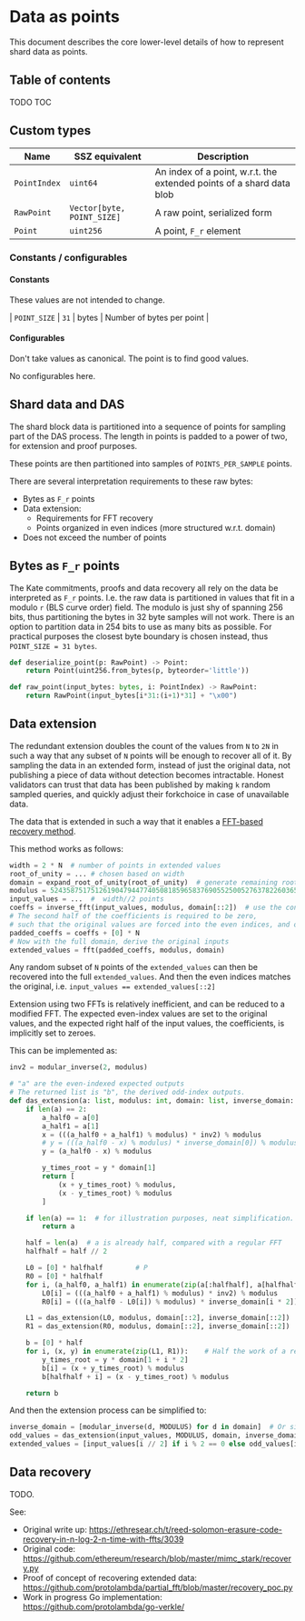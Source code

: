 # Data as points

This document describes the core lower-level details of how to represent shard data as points.

## Table of contents

<!-- TOC -->
<!-- START doctoc generated TOC please keep comment here to allow auto update -->
<!-- DON'T EDIT THIS SECTION, INSTEAD RE-RUN doctoc TO UPDATE -->
TODO TOC
<!-- END doctoc generated TOC please keep comment here to allow auto update -->
<!-- /TOC -->

## Custom types

| Name | SSZ equivalent | Description |
| - | - | - |
| `PointIndex` | `uint64` | An index of a point, w.r.t. the extended points of a shard data blob |
| `RawPoint` | `Vector[byte, POINT_SIZE]` | A raw point, serialized form |
| `Point` | `uint256` | A point, `F_r` element |

### Constants / configurables

#### Constants

These values are not intended to change.

| `POINT_SIZE` | `31` | bytes | Number of bytes per point |


#### Configurables

Don't take values as canonical. The point is to find good values.

No configurables here.


## Shard data and DAS

The shard block data is partitioned into a sequence of points for sampling part of the DAS process.
The length in points is padded to a power of two, for extension and proof purposes.
 
These points are then partitioned into samples of `POINTS_PER_SAMPLE` points.

There are several interpretation requirements to these raw bytes:
- Bytes as `F_r` points
- Data extension:
  - Requirements for FFT recovery 
  - Points organized in even indices (more structured w.r.t. domain)
- Does not exceed the number of points


## Bytes as `F_r` points

The Kate commitments, proofs and data recovery all rely on the data be interpreted as `F_r` points.
I.e. the raw data is partitioned in values that fit in a modulo `r` (BLS curve order) field.
The modulo is just shy of spanning 256 bits, thus partitioning the bytes in 32 byte samples will not work.
There is an option to partition data in 254 bits to use as many bits as possible.
For practical purposes the closest byte boundary is chosen instead, thus `POINT_SIZE = 31 bytes`.

```python
def deserialize_point(p: RawPoint) -> Point:
    return Point(uint256.from_bytes(p, byteorder='little'))

def raw_point(input_bytes: bytes, i: PointIndex) -> RawPoint:
    return RawPoint(input_bytes[i*31:(i+1)*31] + "\x00")
```

## Data extension

The redundant extension doubles the count of the values from `N` to `2N` in such a way that any subset of `N` points will be enough to recover all of it.
By sampling the data in an extended form, instead of just the original data, not publishing a piece of data without detection becomes intractable.
Honest validators can trust that data has been published by making `k` random sampled queries,
 and quickly adjust their forkchoice in case of unavailable data. 

The data that is extended in such a way that it enables a
[FFT-based recovery method](https://ethresear.ch/t/reed-solomon-erasure-code-recovery-in-n-log-2-n-time-with-ffts/3039).

This method works as follows:

```python
width = 2 * N  # number of points in extended values
root_of_unity = ... # chosen based on width
domain = expand_root_of_unity(root_of_unity)  # generate remaining roots of unity (width total, r^0, r^1, ... r^2n), spanning the given width. Precomputed.
modulus = 52435875175126190479447740508185965837690552500527637822603658699938581184513   # BLS curve order
input_values = ...  #  width//2 points
coeffs = inverse_fft(input_values, modulus, domain[::2])  # use the contained domain spanning the even values
# The second half of the coefficients is required to be zero,
# such that the original values are forced into the even indices, and odd indices are used for error correction.
padded_coeffs = coeffs + [0] * N
# Now with the full domain, derive the original inputs
extended_values = fft(padded_coeffs, modulus, domain)
```

Any random subset of `N` points of the `extended_values` can then be recovered into the full `extended_values`.
And then the even indices matches the original, i.e. `input_values == extended_values[::2]`

Extension using two FFTs is relatively inefficient, and can be reduced to a modified FFT.
The expected even-index values are set to the original values, and the expected right half of the input values,
 the coefficients, is implicitly set to zeroes.

This can be implemented as:
```python
inv2 = modular_inverse(2, modulus)

# "a" are the even-indexed expected outputs
# The returned list is "b", the derived odd-index outputs.
def das_extension(a: list, modulus: int, domain: list, inverse_domain: list) -> list:
    if len(a) == 2:
        a_half0 = a[0]
        a_half1 = a[1]
        x = (((a_half0 + a_half1) % modulus) * inv2) % modulus
        # y = (((a_half0 - x) % modulus) * inverse_domain[0]) % modulus     # inverse_domain[0] will always be 1
        y = (a_half0 - x) % modulus

        y_times_root = y * domain[1]
        return [
            (x + y_times_root) % modulus,
            (x - y_times_root) % modulus
        ]

    if len(a) == 1:  # for illustration purposes, neat simplification. Inputs are always a power of two, dead code.
        return a

    half = len(a)  # a is already half, compared with a regular FFT
    halfhalf = half // 2

    L0 = [0] * halfhalf        # P
    R0 = [0] * halfhalf
    for i, (a_half0, a_half1) in enumerate(zip(a[:halfhalf], a[halfhalf:])):
        L0[i] = (((a_half0 + a_half1) % modulus) * inv2) % modulus
        R0[i] = (((a_half0 - L0[i]) % modulus) * inverse_domain[i * 2]) % modulus

    L1 = das_extension(L0, modulus, domain[::2], inverse_domain[::2])
    R1 = das_extension(R0, modulus, domain[::2], inverse_domain[::2])

    b = [0] * half
    for i, (x, y) in enumerate(zip(L1, R1)):    # Half the work of a regular FFT: only deal with uneven-index outputs
        y_times_root = y * domain[1 + i * 2]
        b[i] = (x + y_times_root) % modulus
        b[halfhalf + i] = (x - y_times_root) % modulus

    return b
```

And then the extension process can be simplified to:
```python
inverse_domain = [modular_inverse(d, MODULUS) for d in domain]  # Or simply reverse the domain (except first 1)
odd_values = das_extension(input_values, MODULUS, domain, inverse_domain)
extended_values = [input_values[i // 2] if i % 2 == 0 else odd_values[i // 2] for i in range(width)]
```

## Data recovery

TODO.

See:
- Original write up: https://ethresear.ch/t/reed-solomon-erasure-code-recovery-in-n-log-2-n-time-with-ffts/3039
- Original code: https://github.com/ethereum/research/blob/master/mimc_stark/recovery.py
- Proof of concept of recovering extended data: https://github.com/protolambda/partial_fft/blob/master/recovery_poc.py
- Work in progress Go implementation: https://github.com/protolambda/go-verkle/

